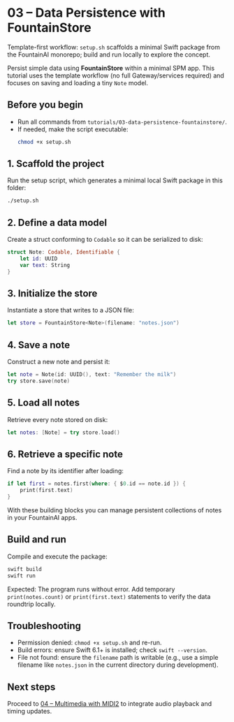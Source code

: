# 03 – Data Persistence with FountainStore

Template-first workflow: `setup.sh` scaffolds a minimal Swift package from the FountainAI monorepo; build and run locally to explore the concept.

Persist simple data using **FountainStore** within a minimal SPM app. This tutorial uses the template workflow (no full Gateway/services required) and focuses on saving and loading a tiny `Note` model.

## Before you begin
- Run all commands from `tutorials/03-data-persistence-fountainstore/`.
- If needed, make the script executable:
  ```bash
  chmod +x setup.sh
  ```

## 1. Scaffold the project
Run the setup script, which generates a minimal local Swift package in this folder:

```bash
./setup.sh
```

## 2. Define a data model
Create a struct conforming to `Codable` so it can be serialized to disk:

```swift
struct Note: Codable, Identifiable {
    let id: UUID
    var text: String
}
```

## 3. Initialize the store
Instantiate a store that writes to a JSON file:

```swift
let store = FountainStore<Note>(filename: "notes.json")
```

## 4. Save a note
Construct a new note and persist it:

```swift
let note = Note(id: UUID(), text: "Remember the milk")
try store.save(note)
```

## 5. Load all notes
Retrieve every note stored on disk:

```swift
let notes: [Note] = try store.load()
```

## 6. Retrieve a specific note
Find a note by its identifier after loading:

```swift
if let first = notes.first(where: { $0.id == note.id }) {
    print(first.text)
}
```

With these building blocks you can manage persistent collections of notes in your FountainAI apps.

## Build and run
Compile and execute the package:

```bash
swift build
swift run
```

Expected: The program runs without error. Add temporary `print(notes.count)` or `print(first.text)` statements to verify the data roundtrip locally.

## Troubleshooting
- Permission denied: `chmod +x setup.sh` and re-run.
- Build errors: ensure Swift 6.1+ is installed; check `swift --version`.
- File not found: ensure the `filename` path is writable (e.g., use a simple filename like `notes.json` in the current directory during development).

## Next steps
Proceed to [04 – Multimedia with MIDI2](../04-multimedia-midi2/README.md) to integrate audio playback and timing updates.
